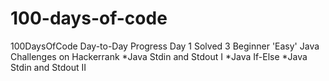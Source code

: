 # 100-days-of-code

100DaysOfCode Day-to-Day Progress
Day 1
Solved 3 Beginner 'Easy' Java Challenges on Hackerrank 
*Java Stdin and Stdout I
*Java If-Else
*Java Stdin and Stdout II

